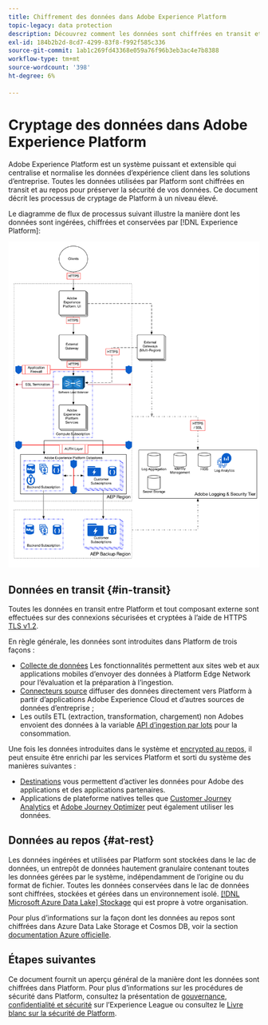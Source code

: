 ```yaml
---
title: Chiffrement des données dans Adobe Experience Platform
topic-legacy: data protection
description: Découvrez comment les données sont chiffrées en transit et au repos dans Adobe Experience Platform.
exl-id: 184b2b2d-8cd7-4299-83f8-f992f585c336
source-git-commit: 1ab1c269fd43368e059a76f96b3eb3ac4e7b8388
workflow-type: tm+mt
source-wordcount: '398'
ht-degree: 6%

---
```


# Cryptage des données dans Adobe Experience Platform

Adobe Experience Platform est un système puissant et extensible qui centralise et normalise les données d’expérience client dans les solutions d’entreprise. Toutes les données utilisées par Platform sont chiffrées en transit et au repos pour préserver la sécurité de vos données. Ce document décrit les processus de cryptage de Platform à un niveau élevé.

Le diagramme de flux de processus suivant illustre la manière dont les données sont ingérées, chiffrées et conservées par [!DNL Experience Platform]:

![](../images/governance-privacy-security/encryption/flow.png)

## Données en transit {#in-transit}

Toutes les données en transit entre Platform et tout composant externe sont effectuées sur des connexions sécurisées et cryptées à l’aide de HTTPS [TLS v1.2](https://datatracker.ietf.org/doc/html/rfc5246).

En règle générale, les données sont introduites dans Platform de trois façons :

* [Collecte de données](../../collection/home.md) Les fonctionnalités permettent aux sites web et aux applications mobiles d’envoyer des données à Platform Edge Network pour l’évaluation et la préparation à l’ingestion.
* [Connecteurs source](../../sources/home.md) diffuser des données directement vers Platform à partir d’applications Adobe Experience Cloud et d’autres sources de données d’entreprise ;
* Les outils ETL (extraction, transformation, chargement) non Adobes envoient des données à la variable [API d’ingestion par lots](../../ingestion/batch-ingestion/overview.md) pour la consommation.

Une fois les données introduites dans le système et [encrypted au repos](#at-rest), il peut ensuite être enrichi par les services Platform et sorti du système des manières suivantes :

* [Destinations](../../destinations/home.md) vous permettent d’activer les données pour Adobe des applications et des applications partenaires.
* Applications de plateforme natives telles que [Customer Journey Analytics](https://experienceleague.adobe.com/docs/analytics-platform/using/cja-overview/cja-overview.html?lang=fr) et [Adobe Journey Optimizer](https://experienceleague.adobe.com/docs/journey-optimizer/using/ajo-home.html?lang=fr) peut également utiliser les données.

## Données au repos {#at-rest}

Les données ingérées et utilisées par Platform sont stockées dans le lac de données, un entrepôt de données hautement granulaire contenant toutes les données gérées par le système, indépendamment de l’origine ou du format de fichier. Toutes les données conservées dans le lac de données sont chiffrées, stockées et gérées dans un environnement isolé. [[!DNL Microsoft Azure Data Lake] Stockage](https://docs.microsoft.com/en-us/azure/storage/blobs/data-lake-storage-introduction) qui est propre à votre organisation.

Pour plus d’informations sur la façon dont les données au repos sont chiffrées dans Azure Data Lake Storage et Cosmos DB, voir la section [documentation Azure officielle](https://docs.microsoft.com/fr-fr/azure/data-lake-store/data-lake-store-encryption).

## Étapes suivantes

Ce document fournit un aperçu général de la manière dont les données sont chiffrées dans Platform. Pour plus d’informations sur les procédures de sécurité dans Platform, consultez la présentation de [gouvernance, confidentialité et sécurité](./overview.md) sur l’Experience League ou consultez le [Livre blanc sur la sécurité de Platform](https://www.adobe.com/content/dam/cc/en/security/pdfs/AEP_SecurityOverview.pdf).
